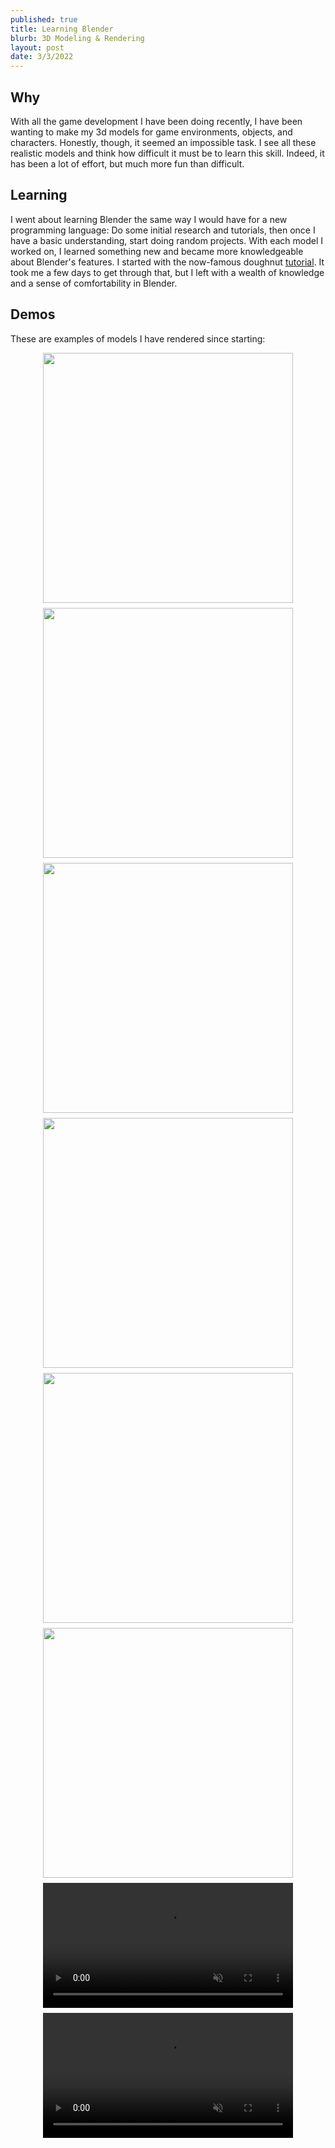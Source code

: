 ```yaml
---
published: true
title: Learning Blender
blurb: 3D Modeling & Rendering
layout: post
date: 3/3/2022
---
```


## Why

With all the game development I have been doing recently, I have been wanting to make my 3d models for game environments, objects, and characters. Honestly, though, it seemed an impossible task. I see all these realistic models and think how difficult it must be to learn this skill. Indeed, it has been a lot of effort, but much more fun than difficult.

## Learning

I went about learning Blender the same way I would have for a new programming language: Do some initial research and tutorials, then once I have a basic understanding, start doing random projects. With each model I worked on, I learned something new and became more knowledgeable about Blender's features. I started with the now-famous doughnut [tutorial](https://www.youtube.com/watch?v=nIoXOplUvAw&list=PLjEaoINr3zgFX8ZsChQVQsuDSjEqdWMAD). It took me a few days to get through that, but I left with a wealth of knowledge and a sense of comfortability in Blender.

## Demos

These are examples of models I have rendered since starting:

<div style="display: flex; flex-direction: column; align-items: center;">
  <img src="/images/donut.png" width="400" style="margin-bottom: 8px;">
  <img src="/images/beer.png" width="400" style="margin-bottom: 8px;">
  <img src="/images/cupcake.png" width="400" style="margin-bottom: 8px;">
  <img src="/images/gin.png" width="400" style="margin-bottom: 8px;">
  <img src="/images/ipod.png" width="400" style="margin-bottom: 8px;">
  <img src="/images/saber.png" width="400" style="margin-bottom: 8px;">
  <video src="/images/coffee-beans-falling.mp4" width="400" style="margin-bottom: 8px;" autoplay loop controls muted></video>
  <video src="/images/chemex-filling.mp4" width="400" style="margin-bottom: 8px;" autoplay loop controls muted></video>
</div>
